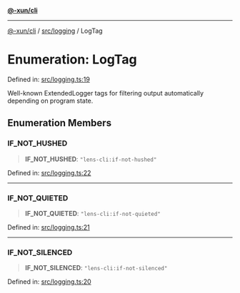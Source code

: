 [**@-xun/cli**](../../../README.md)

***

[@-xun/cli](../../../README.md) / [src/logging](../README.md) / LogTag

# Enumeration: LogTag

Defined in: [src/logging.ts:19](https://github.com/Xunnamius/cli-utils/blob/c0def9bfc356e611437328d29969b8140f590f52/src/logging.ts#L19)

Well-known ExtendedLogger tags for filtering output automatically
depending on program state.

## Enumeration Members

### IF\_NOT\_HUSHED

> **IF\_NOT\_HUSHED**: `"lens-cli:if-not-hushed"`

Defined in: [src/logging.ts:22](https://github.com/Xunnamius/cli-utils/blob/c0def9bfc356e611437328d29969b8140f590f52/src/logging.ts#L22)

***

### IF\_NOT\_QUIETED

> **IF\_NOT\_QUIETED**: `"lens-cli:if-not-quieted"`

Defined in: [src/logging.ts:21](https://github.com/Xunnamius/cli-utils/blob/c0def9bfc356e611437328d29969b8140f590f52/src/logging.ts#L21)

***

### IF\_NOT\_SILENCED

> **IF\_NOT\_SILENCED**: `"lens-cli:if-not-silenced"`

Defined in: [src/logging.ts:20](https://github.com/Xunnamius/cli-utils/blob/c0def9bfc356e611437328d29969b8140f590f52/src/logging.ts#L20)
